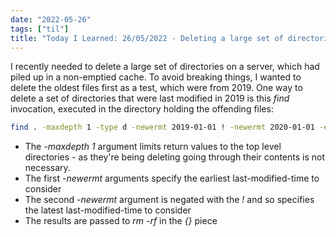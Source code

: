 ```yaml
---
date: "2022-05-26"
tags: ["til"]
title: "Today I Learned: 26/05/2022 - Deleting a large set of directories for a given year"
---
```


I recently needed to delete a large set of directories on a server, which had piled up in a non-emptied cache. To avoid breaking things, I wanted to delete the oldest files first as a test, which were from 2019. One way to delete a set of directories that were last modified in 2019 is this *find* invocation, executed in the directory holding the offending files:

```bash
find . -maxdepth 1 -type d -newermt 2019-01-01 ! -newermt 2020-01-01 -exec rm -rf {} \;
```

* The *-maxdepth 1* argument limits return values to the top level directories - as they're being deleting going through their contents is not necessary.
* The first *-newermt* arguments specify the earliest last-modified-time to consider
* The second *-newermt* argument is negated with the *!* and so specifies the latest last-modified-time to consider
* The results are passed to *rm -rf* in the *{}* piece

